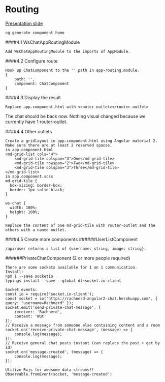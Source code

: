# Routing
[Presentation slide](http://slides.com/rachnerd/deck-1#/3/50)
```
ng generate component home
```
####4.1 WsChatAppRoutingModule
```
Add WsChatAppRoutingModule to the imports of AppModule.
```
####4.2 Configure route
```
Hook up ChatComponent to the '' path in app-routing.module.
{
    path: '',
    component: ChatComponent
}
```
####4.3 Display the result
```
Replace app.component.html with <router-outlet></router-outlet>
```

The chat should be back now. Nothing visual changed because we currently have 1 router-outlet.

####4.4 Other outlets
```
Create a gridlayout in app.component.html using Angular material 2.
Make sure there are at least 2 reserved spaces.
in app.component.html
<md-grid-list cols="4">
    <md-grid-tile colspan="3">One</md-grid-tile>
    <md-grid-tile rowspan="2">Two</md-grid-tile>
    <md-grid-tile colspan="3">Three</md-grid-tile>
</md-grid-list>
in app.component.scss
md-grid-tile {
  box-sizing: border-box;
  border: 1px solid black;
}

ws-chat {
  width: 100%;
  height: 100%;
}
```

```
Replace the content of one md-grid-tile with router-outlet and the others with a named outlet.
```

####4.5 Create more components
######UserListComponent
```
/api/user returns a list of {username: string, image: string}.
```
######PrivateChatComponent (2 or more people required)
```
There are some sockets available for 1 on 1 communication.
Install:
npm i --save socketio
typings install --save --global dt~socket.io-client

Socket events:
const io = require('socket.io-client');
const socket = io('https://rachnerd-angular2-chat.herokuapp.com', { query: "username=Rachnerd" });
socket.emit('send-private-chat-message', {
    receiver: 'Rachnerd',
    content: 'Wut'
});
// Receive a message from someone else containing content and a room
socket.on('receive-private-chat-message', (message) => {
    console.log(message);
});
// Receive general chat posts instant (can replace the post + get by id)
socket.on('message-created', (message) => {
    console.log(message);
});
```
```
Utilize Rxjs for awesome data streams!!
Observable.fromEvent(socket, 'message-created')
```